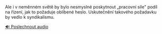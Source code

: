 
Ale i v neměnném světě by bylo nesmyslné poskytnout „pracovní síle" podíl na řízení, jak to požaduje oblíbené heslo. Uskutečnění takového požadavku by vedlo k syndikalismu.

[🔊 Poslechnout audio](/data/7-paragraphs/audio/chapter_60/para_003-Ale-i-v-nemnnm-svt-by-bylo-nesmysln-poskytnou.mp3)
